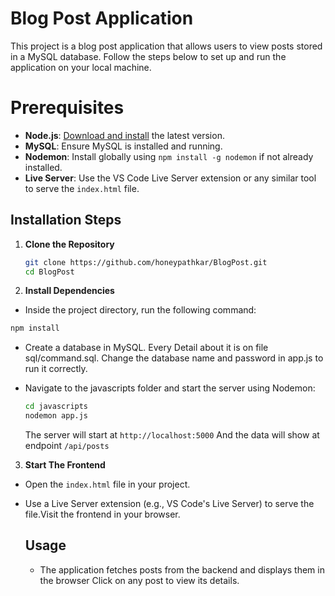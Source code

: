 
# Blog Post Application

This project is a blog post application that allows users to view posts stored in a MySQL database. Follow the steps below to set up and run the application on your local machine.

# Prerequisites

- **Node.js**: [Download and install](https://nodejs.org/) the latest version.
- **MySQL**: Ensure MySQL is installed and running.
- **Nodemon**: Install globally using `npm install -g nodemon` if not already installed.
- **Live Server**: Use the VS Code Live Server extension or any similar tool to serve the `index.html` file.

## Installation Steps
1. **Clone the Repository**

   ```bash
   git clone https://github.com/honeypathkar/BlogPost.git
   cd BlogPost

2. **Install Dependencies**
- Inside the project directory, run the following command:

```bash
npm install
```

- Create a database in MySQL. Every Detail about it is on file sql/command.sql. Change the database name and password in app.js to run it correctly.
- Navigate to the javascripts folder and start the server using Nodemon:

   ```bash
   cd javascripts
   nodemon app.js
   ```

   The server will start at `http://localhost:5000`
   And the data will show at endpoint `/api/posts`

3. **Start The Frontend**

- Open the `index.html` file in your project.
- Use a Live Server extension (e.g., VS Code's Live Server) to serve the file.Visit 
     the frontend in your browser.
     
     ## Usage
     - The application fetches posts from the backend and displays them in the browser
        Click on any post to view its details.

